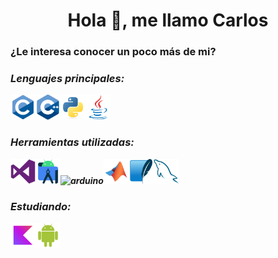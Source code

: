 <h1 align="center"> Hola 👋, me llamo Carlos </h1>

### ¿Le interesa conocer un poco más de mi?

<em> <b>
  ### Lenguajes principales:
<img src="https://raw.githubusercontent.com/devicons/devicon/master/icons/c/c-original.svg" alt="c" width="40" height="40"><img src="https://raw.githubusercontent.com/devicons/devicon/master/icons/cplusplus/cplusplus-original.svg" alt="cplusplus" width="40" height="40"><img src="https://raw.githubusercontent.com/devicons/devicon/master/icons/python/python-original.svg" alt="python" width="40" height="40"><img src="https://raw.githubusercontent.com/devicons/devicon/master/icons/java/java-original.svg" alt="java" width="40" height="40">

### Herramientas utilizadas:
<img src="https://raw.githubusercontent.com/devicons/devicon/master/icons/visualstudio/visualstudio-plain.svg" alt="visualstudio" width="40" height="40"><img src="https://raw.githubusercontent.com/devicons/devicon/master/icons/androidstudio/androidstudio-original.svg" alt="androidstudio" width="40" height="40"><img src="https://cdn.worldvectorlogo.com/logos/arduino-1.svg" alt="arduino" width="40" height="40"><img src="https://raw.githubusercontent.com/devicons/devicon/master/icons/matlab/matlab-original.svg" alt="matlab" width="40" height="40"><img src="https://raw.githubusercontent.com/devicons/devicon/master/icons/sqlite/sqlite-original.svg" alt="sqlite" width="40" height="40"><img src="https://raw.githubusercontent.com/devicons/devicon/master/icons/mysql/mysql-original.svg" alt="mysql" width="40" height="40"/>

### Estudiando:
<img src="https://raw.githubusercontent.com/devicons/devicon/master/icons/kotlin/kotlin-original.svg" alt="kotlin" width="40" height="40"><img src="https://raw.githubusercontent.com/devicons/devicon/master/icons/android/android-original.svg" alt="android" width="40" height="40"/>
  </b></em>

<!--
**darkcrow-dev/darkcrow-dev** is a ✨ _special_ ✨ repository because its `README.md` (this file) appears on your GitHub profile.

Here are some ideas to get you started:

- 🔭 I’m currently working on ...
- 🌱 I’m currently learning ...
- 👯 I’m looking to collaborate on ...
- 🤔 I’m looking for help with ...
- 💬 Ask me about ...
- 📫 How to reach me: ...
- 😄 Pronouns: ...
- ⚡ Fun fact: ...
-->
